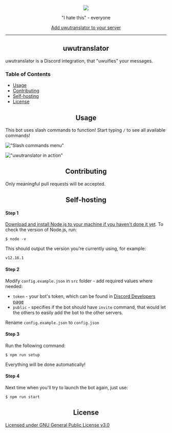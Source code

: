 <div align="center">
    <img src="https://i.imgur.com/FspqOKi.png">

"I hate this" - everyone

[Add uwutranslator to your server](https://discord.com/api/oauth2/authorize?client_id=764520885323300875&scope=applications.commands)

</div>

---

<h2 align="center">uwutranslator</h2>

uwutranslator is a Discord integration, that "uwuifies" your messages.

<h3>Table of Contents</h3>

- [Usage](#usage)
- [Contributing](#contributing)
- [Self-hosting](#self-hosting)
- [License](#license)

<h2 align="center">Usage</h2>

This bot uses slash commands to function! Start typing `/` to see all available commands!

!["Slash commands menu"](https://i.kawaii.sh/~1hjdTY.png "Slash commands menu")

!["uwutranslator in action"](https://i.kawaii.sh/dqITADa.png "uwutranslator in action")

<h2 align="center">Contributing</h2>

Only meaningful pull requests will be accepted. 

<h2 align="center">Self-hosting</h2>

#### Step 1
[Download and install Node.js to your machine if you haven't done it yet](https://nodejs.org/en/download/). To check the version of Node.js, run:
```
$ node -v
```
This should output the version you're currently using, for example:
```
v12.16.1
```

#### Step 2
Modify `config.example.json` in `src` folder - add required values where needed:
- `token` - your bot's token, which can be found in [Discord Developers page](https://discord.com/developers)
- `public` - specifies if the bot should have `invite` command, that would let the others to easily add the bot to the other servers.

Rename `config.example.json` to `config.json` 

#### Step 3
Run the following command:
```
$ npm run setup
```
Everything will be done automatically!

#### Step 4
Next time when you'll try to launch the bot again, just use:
```
$ npm run start
```

<h2 align="center">License</h2>

[Licensed under GNU General Public License v3.0](https://github.com/TheOnlyGhostwolf/uwutranslator/blob/master/LICENSE)
